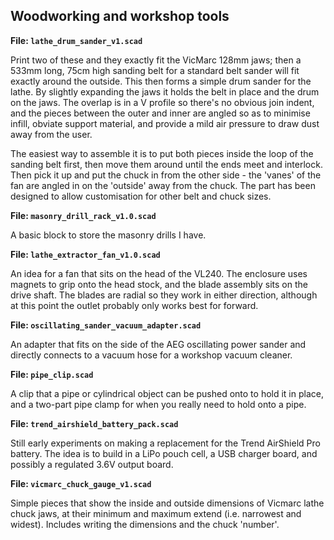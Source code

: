 Woodworking and workshop tools
------------------------------

**File: `lathe_drum_sander_v1.scad`**

Print two of these and they exactly fit the VicMarc 128mm jaws; then a 533mm
long, 75cm high sanding belt for a standard belt sander will fit exactly
around the outside.  This then forms a simple drum sander for the lathe.  By
slightly expanding the jaws it holds the belt in place and the drum on the
jaws.  The overlap is in a V profile so there's no obvious join indent, and
the pieces between the outer and inner are angled so as to minimise infill,
obviate support material, and provide a mild air pressure to draw dust away
from the user.

The easiest way to assemble it is to put both pieces inside the loop of the
sanding belt first, then move them around until the ends meet and interlock.
Then pick it up and put the chuck in from the other side - the 'vanes' of the
fan are angled in on the 'outside' away from the chuck.  The part has been
designed to allow customisation for other belt and chuck sizes.

**File: `masonry_drill_rack_v1.0.scad`**

A basic block to store the masonry drills I have.

**File: `lathe_extractor_fan_v1.0.scad`**

An idea for a fan that sits on the head of the VL240.  The enclosure uses
magnets to grip onto the head stock, and the blade assembly sits on the drive
shaft.  The blades are radial so they work in either direction, although at
this point the outlet probably only works best for forward.

**File: `oscillating_sander_vacuum_adapter.scad`**

An adapter that fits on the side of the AEG oscillating power sander and
directly connects to a vacuum hose for a workshop vacuum cleaner.

**File: `pipe_clip.scad`**

A clip that a pipe or cylindrical object can be pushed onto to hold it in
place, and a two-part pipe clamp for when you really need to hold onto a
pipe.

**File: `trend_airshield_battery_pack.scad`**

Still early experiments on making a replacement for the Trend AirShield Pro
battery.  The idea is to build in a LiPo pouch cell, a USB charger board, and
possibly a regulated 3.6V output board.

**File: `vicmarc_chuck_gauge_v1.scad`**

Simple pieces that show the inside and outside dimensions of Vicmarc lathe
chuck jaws, at their minimum and maximum extend (i.e. narrowest and widest).
Includes writing the dimensions and the chuck 'number'.

